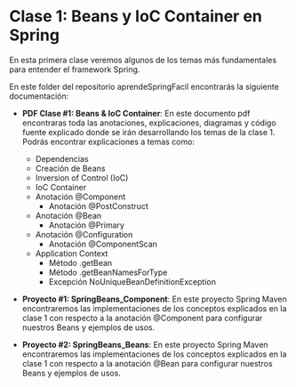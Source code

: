 
# Clase 1: Beans y IoC Container en Spring

En esta primera clase veremos algunos de los temas más fundamentales para entender el framework Spring.

En este folder del repositorio aprendeSpringFacil encontrarás la siguiente documentación:

* **PDF Clase #1: Beans & IoC Container**: En este documento pdf encontraras toda las anotaciones, explicaciones, diagramas y código fuente explicado donde se irán desarrollando los temas de la clase 1. Podrás encontrar explicaciones a temas como: 
    * Dependencias
    * Creación de Beans
    * Inversion of Control (IoC)
    * IoC Container
    * Anotación @Component
        * Anotación @PostConstruct
    * Anotación @Bean
        * Anotación @Primary
    * Anotación @Configuration
        * Anotación @ComponentScan
    * Application Context
        * Método .getBean
        * Método .getBeanNamesForType
        * Excepción NoUniqueBeanDefinitionException  

* **Proyecto #1: SpringBeans_Component**: En este proyecto Spring Maven encontraremos las implementaciones de los conceptos explicados en la clase 1 con respecto a la anotación @Component para configurar nuestros Beans y ejemplos de usos.

* **Proyecto #2: SpringBeans_Beans**: En este proyecto Spring Maven encontraremos las implementaciones de los conceptos explicados en la clase 1 con respecto a la anotación @Bean para configurar nuestros Beans y ejemplos de usos.



